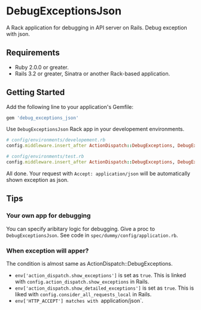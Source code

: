 DebugExceptionsJson
===================

A Rack application for debugging in API server on Rails. Debug exception with json.

## Requirements
- Ruby 2.0.0 or greater.
- Rails 3.2 or greater, Sinatra or another Rack-based application.

## Getting Started
Add the following line to your application's Gemfile:

```ruby
gem 'debug_exceptions_json'
```

Use `DebugExceptionsJson` Rack app in your developement environments.

```ruby
# config/environments/developement.rb
config.middleware.insert_after ActionDispatch::DebugExceptions, DebugExceptionsJson

# config/environments/test.rb
config.middleware.insert_after ActionDispatch::DebugExceptions, DebugExceptionsJson
```

All done. Your request with `Accept: application/json` will be automatically shown exception as json.

## Tips
### Your own app for debugging
You can specify aribitary logic for debugging. Give a proc to `DebugExceptionsJson`.
See code in `spec/dummy/config/application.rb`.

### When exception will apper?
The condition is almost same as ActionDispatch::DebugExceptions.

- `env['action_dispatch.show_exceptions']` is set as `true`. This is linked with `config.action_dispatch.show_exceptions` in Rails.
- `env['action_dispatch.show_detailed_exceptions']` is set as `true`. This is liked with `config.consider_all_requests_local` in Rails.
- `env['HTTP_ACCEPT'] matches with `application/json`.
